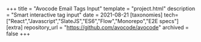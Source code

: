 +++
title = "Avocode Email Tags Input"
template = "project.html"
description = "Smart interactive tag input"
date = 2021-08-21
[taxonomies]
tech=["React","Javascript","SlateJS","ES6","Flow","Monorepo","E2E specs"]
[extra]
repository_url = "https://github.com/avocode/avocode"
archived = false
+++
